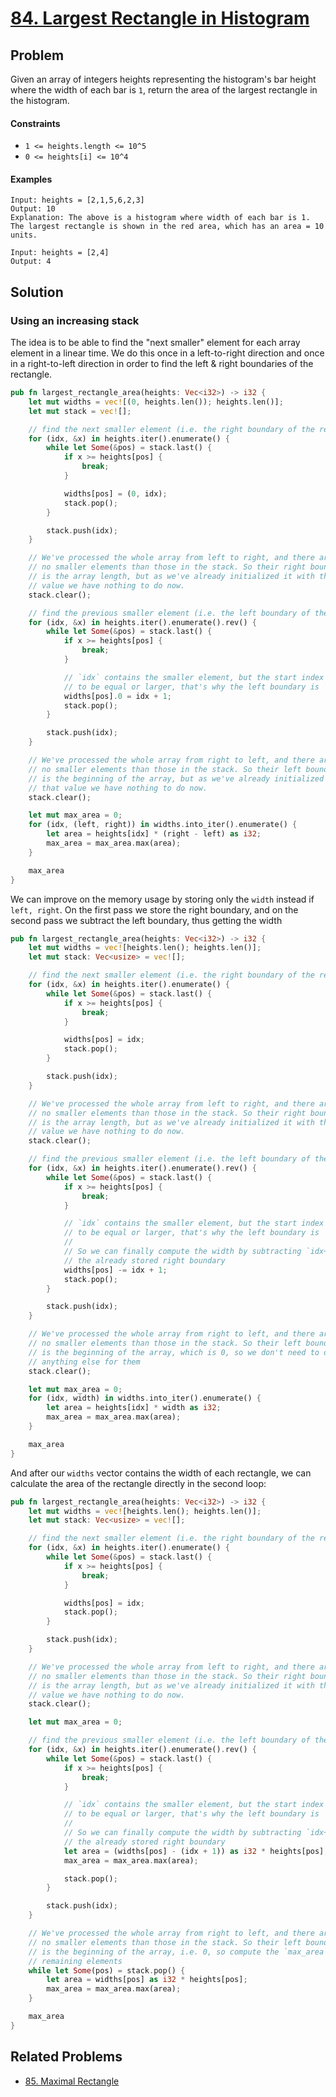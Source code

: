 # [84. Largest Rectangle in Histogram](https://leetcode.com/problems/largest-rectangle-in-histogram/)

## Problem

Given an array of integers heights representing the histogram's bar height where
the width of each bar is `1`, return the area of the largest rectangle in the
histogram.

#### Constraints

* `1 <= heights.length <= 10^5`
* `0 <= heights[i] <= 10^4`

#### Examples

```text
Input: heights = [2,1,5,6,2,3]
Output: 10
Explanation: The above is a histogram where width of each bar is 1.
The largest rectangle is shown in the red area, which has an area = 10 units.
```

```text
Input: heights = [2,4]
Output: 4
```

## Solution

### Using an increasing stack

The idea is to be able to find the "next smaller" element for each array element
in a linear time. We do this once in a left-to-right direction and once in a
right-to-left direction in order to find the left & right boundaries of the
rectangle.

```rust
pub fn largest_rectangle_area(heights: Vec<i32>) -> i32 {
    let mut widths = vec![(0, heights.len()); heights.len()];
    let mut stack = vec![];

    // find the next smaller element (i.e. the right boundary of the rectangle)
    for (idx, &x) in heights.iter().enumerate() {
        while let Some(&pos) = stack.last() {
            if x >= heights[pos] {
                break;
            }

            widths[pos] = (0, idx);
            stack.pop();
        }

        stack.push(idx);
    }

    // We've processed the whole array from left to right, and there are
    // no smaller elements than those in the stack. So their right boundary
    // is the array length, but as we've already initialized it with that
    // value we have nothing to do now.
    stack.clear();

    // find the previous smaller element (i.e. the left boundary of the rectangle)
    for (idx, &x) in heights.iter().enumerate().rev() {
        while let Some(&pos) = stack.last() {
            if x >= heights[pos] {
                break;
            }

            // `idx` contains the smaller element, but the start index needs
            // to be equal or larger, that's why the left boundary is `idx + 1`
            widths[pos].0 = idx + 1;
            stack.pop();
        }

        stack.push(idx);
    }

    // We've processed the whole array from right to left, and there are
    // no smaller elements than those in the stack. So their left boundary
    // is the beginning of the array, but as we've already initialized it with
    // that value we have nothing to do now.
    stack.clear();

    let mut max_area = 0;
    for (idx, (left, right)) in widths.into_iter().enumerate() {
        let area = heights[idx] * (right - left) as i32;
        max_area = max_area.max(area);
    }

    max_area
}
```

We can improve on the memory usage by storing only the `width` instead
if `left, right`. On the first pass we store the right boundary, and on the
second pass we subtract the left boundary, thus getting the width

```rust
pub fn largest_rectangle_area(heights: Vec<i32>) -> i32 {
    let mut widths = vec![heights.len(); heights.len()];
    let mut stack: Vec<usize> = vec![];

    // find the next smaller element (i.e. the right boundary of the rectangle)
    for (idx, &x) in heights.iter().enumerate() {
        while let Some(&pos) = stack.last() {
            if x >= heights[pos] {
                break;
            }

            widths[pos] = idx;
            stack.pop();
        }

        stack.push(idx);
    }

    // We've processed the whole array from left to right, and there are
    // no smaller elements than those in the stack. So their right boundary
    // is the array length, but as we've already initialized it with that
    // value we have nothing to do now.
    stack.clear();

    // find the previous smaller element (i.e. the left boundary of the rectangle)
    for (idx, &x) in heights.iter().enumerate().rev() {
        while let Some(&pos) = stack.last() {
            if x >= heights[pos] {
                break;
            }

            // `idx` contains the smaller element, but the start index needs
            // to be equal or larger, that's why the left boundary is `idx + 1`
            //
            // So we can finally compute the width by subtracting `idx+1` from
            // the already stored right boundary
            widths[pos] -= idx + 1;
            stack.pop();
        }

        stack.push(idx);
    }

    // We've processed the whole array from right to left, and there are
    // no smaller elements than those in the stack. So their left boundary
    // is the beginning of the array, which is 0, so we don't need to do
    // anything else for them
    stack.clear();

    let mut max_area = 0;
    for (idx, width) in widths.into_iter().enumerate() {
        let area = heights[idx] * width as i32;
        max_area = max_area.max(area);
    }

    max_area
}
```

And after our `widths` vector contains the width of each rectangle, we can 
calculate the area of the rectangle directly in the second loop:

```rust
pub fn largest_rectangle_area(heights: Vec<i32>) -> i32 {
    let mut widths = vec![heights.len(); heights.len()];
    let mut stack: Vec<usize> = vec![];

    // find the next smaller element (i.e. the right boundary of the rectangle)
    for (idx, &x) in heights.iter().enumerate() {
        while let Some(&pos) = stack.last() {
            if x >= heights[pos] {
                break;
            }

            widths[pos] = idx;
            stack.pop();
        }

        stack.push(idx);
    }

    // We've processed the whole array from left to right, and there are
    // no smaller elements than those in the stack. So their right boundary
    // is the array length, but as we've already initialized it with that
    // value we have nothing to do now.
    stack.clear();

    let mut max_area = 0;

    // find the previous smaller element (i.e. the left boundary of the rectangle)
    for (idx, &x) in heights.iter().enumerate().rev() {
        while let Some(&pos) = stack.last() {
            if x >= heights[pos] {
                break;
            }

            // `idx` contains the smaller element, but the start index needs
            // to be equal or larger, that's why the left boundary is `idx + 1`
            //
            // So we can finally compute the width by subtracting `idx+1` from
            // the already stored right boundary
            let area = (widths[pos] - (idx + 1)) as i32 * heights[pos];
            max_area = max_area.max(area);

            stack.pop();
        }

        stack.push(idx);
    }

    // We've processed the whole array from right to left, and there are
    // no smaller elements than those in the stack. So their left boundary
    // is the beginning of the array, i.e. 0, so compute the `max_area` for the
    // remaining elements
    while let Some(pos) = stack.pop() {
        let area = widths[pos] as i32 * heights[pos];
        max_area = max_area.max(area);
    }

    max_area
}
```

## Related Problems
* [85. Maximal Rectangle](85%20-%20Maximal%20Rectangle.md)